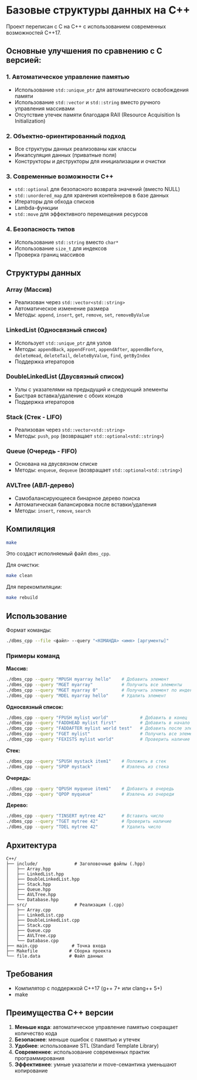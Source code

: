 # Базовые структуры данных на C++

Проект переписан с C на C++ с использованием современных возможностей C++17.

## Основные улучшения по сравнению с C версией:

### 1. **Автоматическое управление памятью**
- Использование `std::unique_ptr` для автоматического освобождения памяти
- Использование `std::vector` и `std::string` вместо ручного управления массивами
- Отсутствие утечек памяти благодаря RAII (Resource Acquisition Is Initialization)

### 2. **Объектно-ориентированный подход**
- Все структуры данных реализованы как классы
- Инкапсуляция данных (приватные поля)
- Конструкторы и деструкторы для инициализации и очистки

### 3. **Современные возможности C++**
- `std::optional` для безопасного возврата значений (вместо NULL)
- `std::unordered_map` для хранения контейнеров в базе данных
- Итераторы для обхода списков
- Lambda-функции
- `std::move` для эффективного перемещения ресурсов

### 4. **Безопасность типов**
- Использование `std::string` вместо `char*`
- Использование `size_t` для индексов
- Проверка границ массивов

## Структуры данных

### Array (Массив)
- Реализован через `std::vector<std::string>`
- Автоматическое изменение размера
- Методы: `append`, `insert`, `get`, `remove`, `set`, `removeByValue`

### LinkedList (Односвязный список)
- Использует `std::unique_ptr` для узлов
- Методы: `appendBack`, `appendFront`, `appendAfter`, `appendBefore`, 
  `deleteHead`, `deleteTail`, `deleteByValue`, `find`, `getByIndex`
- Поддержка итераторов

### DoubleLinkedList (Двусвязный список)
- Узлы с указателями на предыдущий и следующий элементы
- Быстрая вставка/удаление с обоих концов
- Поддержка итераторов

### Stack (Стек - LIFO)
- Реализован через `std::vector<std::string>`
- Методы: `push`, `pop` (возвращает `std::optional<std::string>`)

### Queue (Очередь - FIFO)
- Основана на двусвязном списке
- Методы: `enqueue`, `dequeue` (возвращает `std::optional<std::string>`)

### AVLTree (АВЛ-дерево)
- Самобалансирующееся бинарное дерево поиска
- Автоматическая балансировка после вставки/удаления
- Методы: `insert`, `remove`, `search`

## Компиляция

```bash
make
```

Это создаст исполняемый файл `dbms_cpp`.

Для очистки:
```bash
make clean
```

Для перекомпиляции:
```bash
make rebuild
```

## Использование

Формат команды:
```bash
./dbms_cpp --file <файл> --query "<КОМАНДА> <имя> [аргументы]"
```

### Примеры команд

**Массив:**
```bash
./dbms_cpp --query "MPUSH myarray hello"    # Добавить элемент
./dbms_cpp --query "MGET myarray"           # Получить все элементы
./dbms_cpp --query "MGET myarray 0"         # Получить элемент по индексу
./dbms_cpp --query "MDEL myarray hello"     # Удалить элемент
```

**Односвязный список:**
```bash
./dbms_cpp --query "FPUSH mylist world"            # Добавить в конец
./dbms_cpp --query "FADDHEAD mylist first"         # Добавить в начало
./dbms_cpp --query "FADDAFTER mylist world test"   # Добавить после элемента
./dbms_cpp --query "FGET mylist"                   # Получить все элементы
./dbms_cpp --query "FEXISTS mylist world"          # Проверить наличие
```

**Стек:**
```bash
./dbms_cpp --query "SPUSH mystack item1"    # Положить в стек
./dbms_cpp --query "SPOP mystack"           # Извлечь из стека
```

**Очередь:**
```bash
./dbms_cpp --query "QPUSH myqueue item1"    # Добавить в очередь
./dbms_cpp --query "QPOP myqueue"           # Извлечь из очереди
```

**Дерево:**
```bash
./dbms_cpp --query "TINSERT mytree 42"      # Вставить число
./dbms_cpp --query "TGET mytree 42"         # Проверить наличие
./dbms_cpp --query "TDEL mytree 42"         # Удалить число
```

## Архитектура

```
C++/
├── include/              # Заголовочные файлы (.hpp)
│   ├── Array.hpp
│   ├── LinkedList.hpp
│   ├── DoubleLinkedList.hpp
│   ├── Stack.hpp
│   ├── Queue.hpp
│   ├── AVLTree.hpp
│   └── Database.hpp
├── src/                  # Реализация (.cpp)
│   ├── Array.cpp
│   ├── LinkedList.cpp
│   ├── DoubleLinkedList.cpp
│   ├── Stack.cpp
│   ├── Queue.cpp
│   ├── AVLTree.cpp
│   └── Database.cpp
├── main.cpp             # Точка входа
├── Makefile            # Сборка проекта
└── file.data           # Файл данных
```

## Требования

- Компилятор с поддержкой C++17 (g++ 7+ или clang++ 5+)
- make

## Преимущества C++ версии

1. **Меньше кода**: автоматическое управление памятью сокращает количество кода
2. **Безопаснее**: меньше ошибок с памятью и утечек
3. **Удобнее**: использование STL (Standard Template Library)
4. **Современнее**: использование современных практик программирования
5. **Эффективнее**: умные указатели и move-семантика уменьшают копирование
